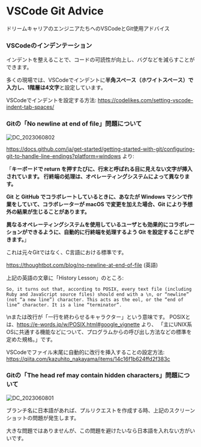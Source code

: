 # VSCode Git Advice
ドリームキャリアのエンジニアたちへのVSCodeとGit使用アドバイス

### VSCodeのインデンテーション
インデントを整えることで、コードの可読性が向上し、バグなどを減らすことができます。

多くの現場では、VSCodeでインデントに<b>半角スペース（ホワイトスペース）で入力し、1階層は4文字</b>と設定しています。

VSCodeでインデントを設定する方法:
https://codelikes.com/setting-vscode-indent-tab-spaces/

### Gitの「No newline at end of file」問題について
![DC_2023060802](https://github.com/raymondyeung2022/VSCode-Git-Advice/assets/119655633/7259f19e-831e-4953-9696-c73d40dc9ab4)

https://docs.github.com/ja/get-started/getting-started-with-git/configuring-git-to-handle-line-endings?platform=windows より:

「<b>キーボードで return を押すたびに、行末と呼ばれる目に見えない文字が挿入されています。 行終端の処理は、オペレーティングシステムによって異なります。

Git と GitHub でコラボレートしているときに、あなたが Windows マシンで作業をしていて、コラボレーターが macOS で変更を加えた場合、Git により予想外の結果が生じることがあります。

異なるオペレーティングシステムを使用しているユーザとも効果的にコラボレーションができるように、自動的に行終端を処理するよう Git を設定することができます。</b>」

これは元々Gitではなく、C言語における標準です。

https://thoughtbot.com/blog/no-newline-at-end-of-file (英語)

上記の英語の文章に「History Lesson」のところ:

```So, it turns out that, according to POSIX, every text file (including Ruby and JavaScript source files) should end with a \n, or “newline” (not “a new line”) character. This acts as the eol, or the “end of line” character. It is a line “terminator”.```

\nまたは改行が「一行を終わらせるキャラクター」という意味です。
POSIXとは、https://e-words.jp/w/POSIX.html#google_vignette より、
「主にUNIX系OSに共通する機能などについて、プログラムからの呼び出し方法などの標準を定めた規格。」です。


VSCodeでファイル末尾に自動的に改行を挿入することの設定方法:
https://qiita.com/kazuhito_nakayama/items/14c16f1b624ffd2f383c

### Gitの「The head ref may contain hidden characters」問題について
![DC_2023060801](https://github.com/raymondyeung2022/VSCode-Git-Advice/assets/119655633/5e058277-1dea-4fff-b518-6e7055e47657)

ブランチ名に日本語があれば、プルリクエストを作成する時、上記のスクリーンショットの問題が発生します。

大きな問題ではありませんが、この問題を避けたいなら日本語を入れない方がいいです。
